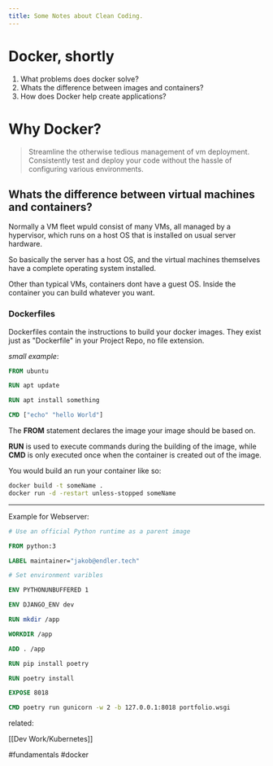 ```yaml
---
title: Some Notes about Clean Coding.
---
```


# Docker, shortly
1. What problems does docker solve?
2. Whats the difference between images and containers?
3. How does Docker help create applications?

# Why Docker?

> Streamline the otherwise tedious management of vm deployment.
> Consistently test and deploy your code without the hassle of configuring various environments.

## Whats the difference between virtual machines and containers?

Normally a VM fleet wpuld consist of many VMs, all managed by a hypervisor, which runs on a host OS that is installed on usual server hardware.

So basically the server has a host OS, and the virtual machines themselves have a complete operating system installed.

Other than typical VMs, containers dont have a guest OS. Inside the container you can build whatever you want. 


### Dockerfiles

Dockerfiles contain the instructions to build your docker images.
They exist just as "Dockerfile" in your Project Repo, no file extension.

*small example*:

```Dockerfile
FROM ubuntu

RUN apt update

RUN apt install something

CMD ["echo" "hello World"]
```

The **FROM** statement declares the image your image should be based on.

**RUN** is used to execute commands during the building of the image, while **CMD** is only executed once when the container is created out of the image.

You would build an run your container like so:

```bash
docker build -t someName .
docker run -d -restart unless-stopped someName
```

---

Example for Webserver:

```Dockerfile
# Use an official Python runtime as a parent image

FROM python:3

LABEL maintainer="jakob@endler.tech"

# Set environment varibles

ENV PYTHONUNBUFFERED 1

ENV DJANGO_ENV dev

RUN mkdir /app

WORKDIR /app

ADD . /app

RUN pip install poetry

RUN poetry install

EXPOSE 8018

CMD poetry run gunicorn -w 2 -b 127.0.0.1:8018 portfolio.wsgi
```

related:

[[Dev Work/Kubernetes]]


#fundamentals #docker

